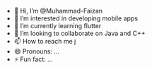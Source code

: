 - 👋 Hi, I’m @Muhammad-Faizan
- 👀 I’m interested in developing mobile apps 
- 🌱 I’m currently learning flutter
- 💞️ I’m looking to collaborate on Java and C++
- 📫 How to reach me  j
- 😄 Pronouns: ...
- ⚡ Fun fact: ...

<!---
Muhammad-Faizan-007/Muhammad-Faizan-007 is a ✨ special ✨ repository because its `README.md` (this file) appears on your GitHub profile.
You can click the Preview link to take a look at your changes.
--->
